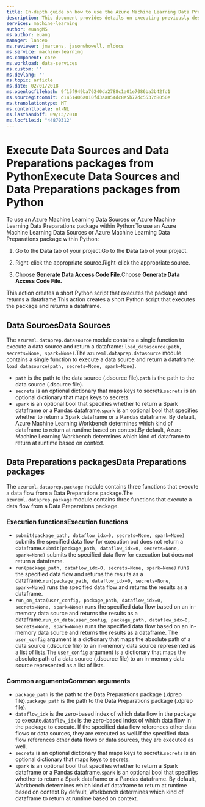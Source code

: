 ```yaml
---
title: In-depth guide on how to use the Azure Machine Learning Data Preparations execution API | Microsoft Docs
description: This document provides details on executing previously designed Data Sources and Data Preparations packages
services: machine-learning
author: euangMS
ms.author: euang
manager: lanceo
ms.reviewer: jmartens, jasonwhowell, mldocs
ms.service: machine-learning
ms.component: core
ms.workload: data-services
ms.custom: ''
ms.devlang: ''
ms.topic: article
ms.date: 02/01/2018
ms.openlocfilehash: 9f15f949ba76240da2788c1a01e7086ba3b42fd1
ms.sourcegitcommit: d1451406a010fd3aa854dc8e5b77dc5537d8050e
ms.translationtype: MT
ms.contentlocale: nl-NL
ms.lasthandoff: 09/13/2018
ms.locfileid: "44870312"
---
```

# <a name="execute-data-sources-and-data-preparations-packages-from-python"></a><span data-ttu-id="d3a7f-103">Execute Data Sources and Data Preparations packages from Python</span><span class="sxs-lookup"><span data-stu-id="d3a7f-103">Execute Data Sources and Data Preparations packages from Python</span></span>

<span data-ttu-id="d3a7f-104">To use an Azure Machine Learning Data Sources or Azure Machine Learning Data Preparations package within Python:</span><span class="sxs-lookup"><span data-stu-id="d3a7f-104">To use an Azure Machine Learning Data Sources or Azure Machine Learning Data Preparations package within Python:</span></span>

1. <span data-ttu-id="d3a7f-105">Go to the **Data** tab of your project.</span><span class="sxs-lookup"><span data-stu-id="d3a7f-105">Go to the **Data** tab of your project.</span></span>

2. <span data-ttu-id="d3a7f-106">Right-click the appropriate source.</span><span class="sxs-lookup"><span data-stu-id="d3a7f-106">Right-click the appropriate source.</span></span>

3. <span data-ttu-id="d3a7f-107">Choose **Generate Data Access Code File.**</span><span class="sxs-lookup"><span data-stu-id="d3a7f-107">Choose **Generate Data Access Code File.**</span></span>

<span data-ttu-id="d3a7f-108">This action creates a short Python script that executes the package and returns a dataframe.</span><span class="sxs-lookup"><span data-stu-id="d3a7f-108">This action creates a short Python script that executes the package and returns a dataframe.</span></span>

## <a name="data-sources"></a><span data-ttu-id="d3a7f-109">Data Sources</span><span class="sxs-lookup"><span data-stu-id="d3a7f-109">Data Sources</span></span>

<span data-ttu-id="d3a7f-110">The `azureml.dataprep.datasource` module contains a single function to execute a data source and return a dataframe: `load_datasource(path, secrets=None, spark=None)`.</span><span class="sxs-lookup"><span data-stu-id="d3a7f-110">The `azureml.dataprep.datasource` module contains a single function to execute a data source and return a dataframe: `load_datasource(path, secrets=None, spark=None)`.</span></span>
- <span data-ttu-id="d3a7f-111">`path` is the path to the data source (.dsource file).</span><span class="sxs-lookup"><span data-stu-id="d3a7f-111">`path` is the path to the data source (.dsource file).</span></span>
- <span data-ttu-id="d3a7f-112">`secrets` is an optional dictionary that maps keys to secrets.</span><span class="sxs-lookup"><span data-stu-id="d3a7f-112">`secrets` is an optional dictionary that maps keys to secrets.</span></span>
- <span data-ttu-id="d3a7f-113">`spark` is an optional bool that specifies whether to return a Spark dataframe or a Pandas dataframe.</span><span class="sxs-lookup"><span data-stu-id="d3a7f-113">`spark` is an optional bool that specifies whether to return a Spark dataframe or a Pandas dataframe.</span></span> <span data-ttu-id="d3a7f-114">By default, Azure Machine Learning Workbench determines which kind of dataframe to return at runtime based on context.</span><span class="sxs-lookup"><span data-stu-id="d3a7f-114">By default, Azure Machine Learning Workbench determines which kind of dataframe to return at runtime based on context.</span></span>

## <a name="data-preparations-packages"></a><span data-ttu-id="d3a7f-115">Data Preparations packages</span><span class="sxs-lookup"><span data-stu-id="d3a7f-115">Data Preparations packages</span></span>

<span data-ttu-id="d3a7f-116">The `azureml.dataprep.package` module contains three functions that execute a data flow from a Data Preparations package.</span><span class="sxs-lookup"><span data-stu-id="d3a7f-116">The `azureml.dataprep.package` module contains three functions that execute a data flow from a Data Preparations package.</span></span>

### <a name="execution-functions"></a><span data-ttu-id="d3a7f-117">Execution functions</span><span class="sxs-lookup"><span data-stu-id="d3a7f-117">Execution functions</span></span>

- <span data-ttu-id="d3a7f-118">`submit(package_path, dataflow_idx=0, secrets=None, spark=None)` submits the specified data flow for execution but does not return a dataframe.</span><span class="sxs-lookup"><span data-stu-id="d3a7f-118">`submit(package_path, dataflow_idx=0, secrets=None, spark=None)` submits the specified data flow for execution but does not return a dataframe.</span></span>
- <span data-ttu-id="d3a7f-119">`run(package_path, dataflow_idx=0, secrets=None, spark=None)` runs the specified data flow and returns the results as a dataframe.</span><span class="sxs-lookup"><span data-stu-id="d3a7f-119">`run(package_path, dataflow_idx=0, secrets=None, spark=None)` runs the specified data flow and returns the results as a dataframe.</span></span>
- <span data-ttu-id="d3a7f-120">`run_on_data(user_config, package_path, dataflow_idx=0, secrets=None, spark=None)` runs the specified data flow based on an in-memory data source and returns the results as a dataframe.</span><span class="sxs-lookup"><span data-stu-id="d3a7f-120">`run_on_data(user_config, package_path, dataflow_idx=0, secrets=None, spark=None)` runs the specified data flow based on an in-memory data source and returns the results as a dataframe.</span></span> <span data-ttu-id="d3a7f-121">The `user_config` argument is a dictionary that maps the absolute path of a data source (.dsource file) to an in-memory data source represented as a list of lists.</span><span class="sxs-lookup"><span data-stu-id="d3a7f-121">The `user_config` argument is a dictionary that maps the absolute path of a data source (.dsource file) to an in-memory data source represented as a list of lists.</span></span>

### <a name="common-arguments"></a><span data-ttu-id="d3a7f-122">Common arguments</span><span class="sxs-lookup"><span data-stu-id="d3a7f-122">Common arguments</span></span>

- <span data-ttu-id="d3a7f-123">`package_path` is the path to the Data Preparations package (.dprep file).</span><span class="sxs-lookup"><span data-stu-id="d3a7f-123">`package_path` is the path to the Data Preparations package (.dprep file).</span></span>
- <span data-ttu-id="d3a7f-124">`dataflow_idx` is the zero-based index of which data flow in the package to execute.</span><span class="sxs-lookup"><span data-stu-id="d3a7f-124">`dataflow_idx` is the zero-based index of which data flow in the package to execute.</span></span> <span data-ttu-id="d3a7f-125">If the specified data flow references other data flows or data sources, they are executed as well.</span><span class="sxs-lookup"><span data-stu-id="d3a7f-125">If the specified data flow references other data flows or data sources, they are executed as well.</span></span>
- <span data-ttu-id="d3a7f-126">`secrets` is an optional dictionary that maps keys to secrets.</span><span class="sxs-lookup"><span data-stu-id="d3a7f-126">`secrets` is an optional dictionary that maps keys to secrets.</span></span>
- <span data-ttu-id="d3a7f-127">`spark` is an optional bool that specifies whether to return a Spark dataframe or a Pandas dataframe.</span><span class="sxs-lookup"><span data-stu-id="d3a7f-127">`spark` is an optional bool that specifies whether to return a Spark dataframe or a Pandas dataframe.</span></span> <span data-ttu-id="d3a7f-128">By default, Workbench determines which kind of dataframe to return at runtime based on context.</span><span class="sxs-lookup"><span data-stu-id="d3a7f-128">By default, Workbench determines which kind of dataframe to return at runtime based on context.</span></span>
